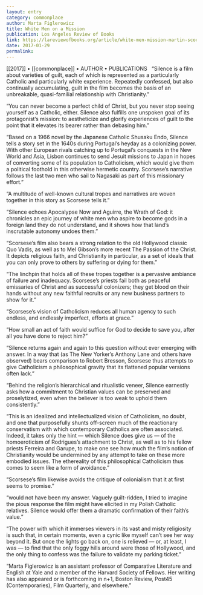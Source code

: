 ```yaml
---
layout: entry
category: commonplace
author: Marta Figlerowicz
title: White Men on a Mission
publication: Los Angeles Review of Books
link: https://lareviewofbooks.org/article/white-men-mission-martin-scorseses-long-silence/
date: 2017-01-29
permalink: 
---
```


[[2017]] • [[commonplace]] • AUTHOR • PUBLICATIONS 
 
“Silence is a film about varieties of guilt, each of which is represented as a particularly Catholic and particularly white experience. Repeatedly confessed, but also continually accumulating, guilt in the film becomes the basis of an unbreakable, quasi-familial relationship with Christianity.”

“You can never become a perfect child of Christ, but you never stop seeing yourself as a Catholic, either. Silence also fulfills one unspoken goal of its protagonist’s mission: to aestheticize and glorify experiences of guilt to the point that it elevates its bearer rather than debasing him.”

“Based on a 1966 novel by the Japanese Catholic Shusaku Endo, Silence tells a story set in the 1640s during Portugal’s heyday as a colonizing power. With other European rivals catching up to Portugal’s conquests in the New World and Asia, Lisbon continues to send Jesuit missions to Japan in hopes of converting some of its population to Catholicism, which would give them a political foothold in this otherwise hermetic country. Scorsese’s narrative follows the last two men who sail to Nagasaki as part of this missionary effort.”

“A multitude of well-known cultural tropes and narratives are woven together in this story as Scorsese tells it.”

“Silence echoes Apocalypse Now and Aguirre, the Wrath of God: it chronicles an epic journey of white men who aspire to become gods in a foreign land they do not understand, and it shows how that land’s inscrutable autonomy undoes them.”

“Scorsese’s film also bears a strong relation to the old Hollywood classic Quo Vadis, as well as to Mel Gibson’s more recent The Passion of the Christ. It depicts religious faith, and Christianity in particular, as a set of ideals that you can only prove to others by suffering or dying for them.”

“The linchpin that holds all of these tropes together is a pervasive ambiance of failure and inadequacy. Scorsese’s priests fail both as peaceful emissaries of Christ and as successful colonizers; they get blood on their hands without any new faithful recruits or any new business partners to show for it.”

“Scorsese’s vision of Catholicism reduces all human agency to such endless, and endlessly imperfect, efforts at grace.”

“How small an act of faith would suffice for God to decide to save you, after all you have done to reject him?”

“Silence returns again and again to this question without ever emerging with answer. In a way that (as The New Yorker’s Anthony Lane and others have observed) bears comparison to Robert Bresson, Scorsese thus attempts to give Catholicism a philosophical gravity that its flattened popular versions often lack.”

“Behind the religion’s hierarchical and ritualistic veneer, Silence earnestly asks how a commitment to Christian values can be preserved and proselytized, even when the believer is too weak to uphold them consistently.”

“This is an idealized and intellectualized vision of Catholicism, no doubt, and one that purposefully shunts off-screen much of the reactionary conservatism with which contemporary Catholics are often associated. Indeed, it takes only the hint — which Silence does give us — of the homoeroticism of Rodrigues’s attachment to Christ, as well as to his fellow priests Ferreira and Garupe, to make one see how much the film’s notion of Christianity would be undermined by any attempt to take on these more embodied issues. The ethereality of this philosophical Catholicism thus comes to seem like a form of avoidance.”

“Scorsese’s film likewise avoids the critique of colonialism that it at first seems to promise.”

“would not have been my answer. Vaguely guilt-ridden, I tried to imagine the pious response the film might have elicited in my Polish Catholic relatives. Silence would offer them a dramatic confirmation of their faith’s value.”

“The power with which it immerses viewers in its vast and misty religiosity is such that, in certain moments, even a cynic like myself can’t see her way beyond it. But once the lights go back on, one is relieved — or, at least, I was — to find that the only foggy hills around were those of Hollywood, and the only thing to confess was the failure to validate my parking ticket.”

“Marta Figlerowicz is an assistant professor of Comparative Literature and English at Yale and a member of the Harvard Society of Fellows. Her writing has also appeared or is forthcoming in n+1, Boston Review, Post45 (Contemporaries), Film Quarterly, and elsewhere.”

